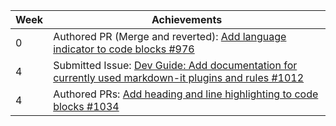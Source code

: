 Week | Achievements
---- | ------------
0 | Authored PR (Merge and reverted): [Add language indicator to code blocks #976](https://github.com/MarkBind/markbind/pull/957)
4 | Submitted Issue: [Dev Guide: Add documentation for currently used markdown-it plugins and rules #1012](https://github.com/MarkBind/markbind/issues/1012)
4 | Authored PRs: [Add heading and line highlighting to code blocks #1034](https://github.com/MarkBind/markbind/pull/1034)
